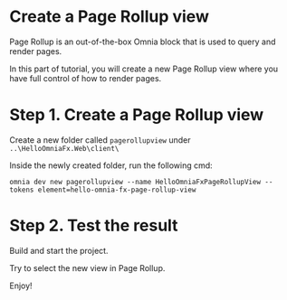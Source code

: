 # Create a Page Rollup view

Page Rollup is an out-of-the-box Omnia block that is used to query and render pages.

In this part of tutorial, you will create a new Page Rollup view where you have full control of how to render pages.

# Step 1. Create a Page Rollup view

Create a new folder called `pagerollupview` under `..\HelloOmniaFx.Web\client\`

Inside the newly created folder, run the following cmd:

```
omnia dev new pagerollupview --name HelloOmniaFxPageRollupView --tokens element=hello-omnia-fx-page-rollup-view
```

# Step 2. Test the result

Build and start the project.

Try to select the new view in Page Rollup.

Enjoy!